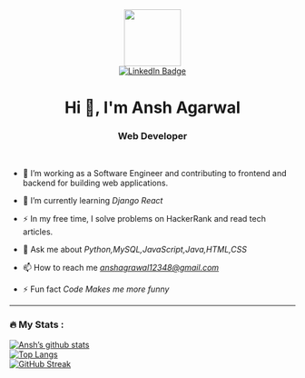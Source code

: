 <div id="header" align="center">
  <img src="https://media.giphy.com/media/M9gbBd9nbDrOTu1Mqx/giphy.gif" width="100"/>
  <div id="badges">
  <a href="https://www.linkedin.com/in/ansh-agarwal-390797253/">
    <img src="https://img.shields.io/badge/LinkedIn-blue?style=for-the-badge&logo=linkedin&logoColor=white" alt="LinkedIn Badge"/>
  </a>
  
</div>
  <img src="https://komarev.com/ghpvc/?username=the-error4-0-4&style=flat-square&color=blue" alt=""/>


</div>
<h1 align="center">Hi 👋, I'm Ansh Agarwal</h1>
<h3 align="center">Web Developer</h3>
<br>


- 🔭 I’m working as a Software Engineer and contributing to frontend and backend for building web applications.


- 🌱 I’m currently learning *Django React*

- :zap: In my free time, I solve problems on HackerRank and read tech articles.

- 💬 Ask me about *Python,MySQL,JavaScript,Java,HTML,CSS*

- 📫 How to reach me *anshagrawal12348@gmail.com*

- ⚡ Fun fact *Code Makes me more funny*


---

### :fire: My Stats :
[![Ansh’s github stats](https://github-readme-stats.vercel.app/api?username=the-error4-0-4&theme=highcontrast&showicons=true)](https://github.com/the-erro4-0-4)
<br>
[![Top Langs](https://github-readme-stats.vercel.app/api/top-langs/?username=the-error4-0-4&layout=compact&theme=vision-friendly-dark)](https://github.com/the-error4-0-4)
<br>
[![GitHub Streak](http://github-readme-streak-stats.herokuapp.com?user=the-error4-0-4&theme=dark&background=000000)]((https://github.com/the-error4-0-4))




